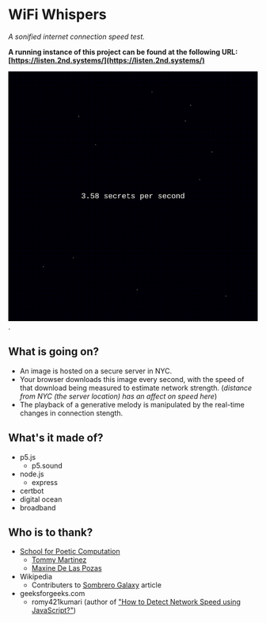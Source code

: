 # WiFi Whispers
*A sonified internet connection speed test.*

**A running instance of this project can be found at the following URL: [https://listen.2nd.systems/](https://listen.2nd.systems/)**

![a screenshot of a webpage that reads "number" secrects per second" on a dark blue background with small white dots scattered about](https://raw.githubusercontent.com/ratemypraxis/ratemypraxis.github.io/main/images/ww.gif).

## What is going on?
- An image is hosted on a secure server in NYC.
- Your browser downloads this image every second, with the speed of that download being measured to estimate network strength. (*distance from NYC (the server location) has an affect on speed here*)
- The playback of a generative melody is manipulated by the real-time changes in connection stength.

## What's it made of?
- p5.js
  - p5.sound
- node.js
  - express
- certbot
- digital ocean
- broadband

## Who is to thank?
- [School for Poetic Computation](https://sfpc.study/)
  - [Tommy Martinez](https://thomasjohnmartinez.com/)
  - [Maxine De Las Pozas](https://gnarl.online/)
- Wikipedia
  - Contributers to [Sombrero Galaxy](https://en.wikipedia.org/wiki/Sombrero_Galaxy) article
- geeksforgeeks.com
  - romy421kumari (author of ["How to Detect Network Speed using JavaScript?"](https://www.geeksforgeeks.org/how-to-detect-network-speed-using-javascript/))
